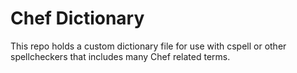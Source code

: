 # Chef Dictionary

This repo holds a custom dictionary file for use with cspell or other spellcheckers that includes many Chef related terms.
